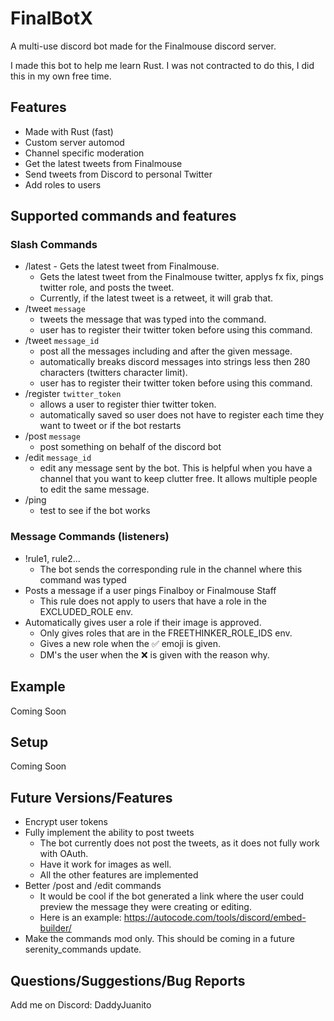 # FinalBotX

A multi-use discord bot made for the Finalmouse discord server.

I made this bot to help me learn Rust. I was not contracted to do this, I did this in my own free time. 

## Features
  * Made with Rust (fast)
  * Custom server automod
  * Channel specific moderation
  * Get the latest tweets from Finalmouse
  * Send tweets from Discord to personal Twitter
  * Add roles to users


## Supported commands and features

### Slash Commands
  * /latest - Gets the latest tweet from Finalmouse. 
    * Gets the latest tweet from the Finalmouse twitter, applys fx fix, pings twitter role, and posts the tweet. 
    * Currently, if the latest tweet is a retweet, it will grab that.
  * /tweet ```message```
    * tweets the message that was typed into the command.
    * user has to register their twitter token before using this command.
  * /tweet ```message_id```
    * post all the messages including and after the given message.
    * automatically breaks discord messages into strings less then 280 characters (twitters character limit).
    * user has to register their twitter token before using this command.
  * /register ```twitter_token```
    * allows a user to register thier twitter token.
    * automatically saved so user does not have to register each time they want to tweet or if the bot restarts
  * /post ```message```
    * post something on behalf of the discord bot
  * /edit ```message_id```
    * edit any message sent by the bot. This is helpful when you have a channel that you want to keep clutter free. It allows multiple people to edit the same message.
  * /ping 
    * test to see if the bot works 
### Message Commands (listeners) 
  * !rule1, rule2... 
    * The bot sends the corresponding rule in the channel where this command was typed
  * Posts a message if a user pings Finalboy or Finalmouse Staff
    * This rule does not apply to users that have a role in the EXCLUDED_ROLE env.
  * Automatically gives user a role if their image is approved.
    * Only gives roles that are in the FREETHINKER_ROLE_IDS env.
    * Gives a new role when the ✅ emoji is given.
    * DM's the user when the ❌ is given with the reason why.



## Example
Coming Soon

## Setup
Coming Soon

## Future Versions/Features
  * Encrypt user tokens
  * Fully implement the ability to post tweets
    * The bot currently does not post the tweets, as it does not fully work with OAuth.
    * Have it work for images as well.
    * All the other features are implemented
  * Better /post and /edit commands
    * It would be cool if the bot generated a link where the user could preview the message they were creating or editing.
    * Here is an example: https://autocode.com/tools/discord/embed-builder/
  * Make the commands mod only. This should be coming in a future serenity_commands update.
## Questions/Suggestions/Bug Reports
Add me on Discord: DaddyJuanito
